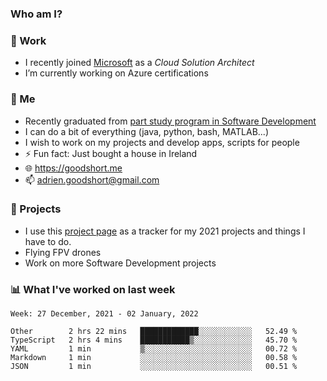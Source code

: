 ### Who am I?

<!--
**goodshort/goodshort** is a ✨ _special_ ✨ repository because its `README.md` (this file) appears on your GitHub profile.
-->
### 💼 Work
- I recently joined [Microsoft](https://www.microsoft.com/) as a _Cloud Solution Architect_
- I’m currently working on Azure certifications

### 🌱 Me
- Recently graduated from [part study program in Software Development](https://www.goodshort.me/who-am-i/studies#higher-diploma-in-software-development)
- I can do a bit of everything (java, python, bash, MATLAB...)
- I wish to work on my projects and develop apps, scripts for people
- ⚡ Fun fact: Just bought a house in Ireland
- 🌐 https://goodshort.me
- 📫 adrien.goodshort@gmail.com

### 🚧 Projects

- I use this [project page](https://github.com/users/goodshort/projects/2) as a tracker for my 2021 projects and things I have to do.
- Flying FPV drones
- Work on more Software Development projects

### 📊 What I've worked on last week

<!--START_SECTION:waka-->
```text
Week: 27 December, 2021 - 02 January, 2022

Other        2 hrs 22 mins   █████████████░░░░░░░░░░░░   52.49 % 
TypeScript   2 hrs 4 mins    ███████████▒░░░░░░░░░░░░░   45.70 % 
YAML         1 min           ▒░░░░░░░░░░░░░░░░░░░░░░░░   00.72 % 
Markdown     1 min           ░░░░░░░░░░░░░░░░░░░░░░░░░   00.58 % 
JSON         1 min           ░░░░░░░░░░░░░░░░░░░░░░░░░   00.51 % 
```
<!--END_SECTION:waka-->

